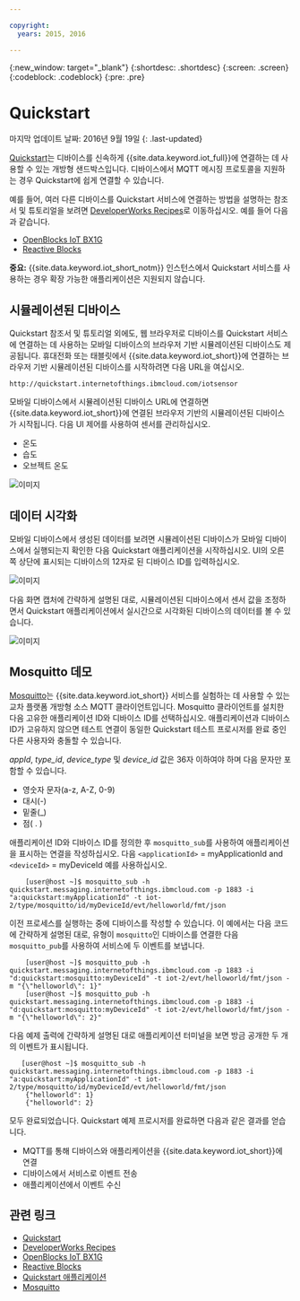 ```yaml
---

copyright:
  years: 2015, 2016

---
```


{:new_window: target="_blank"}
{:shortdesc: .shortdesc}
{:screen: .screen}
{:codeblock: .codeblock}
{:pre: .pre}

# Quickstart

마지막 업데이트 날짜: 2016년 9월 19일
{: .last-updated}


[Quickstart](https://quickstart.internetofthings.ibmcloud.com/#/)는 디바이스를 신속하게 {{site.data.keyword.iot_full}}에 연결하는 데 사용할 수 있는 개방형 샌드박스입니다. 디바이스에서 MQTT 메시징 프로토콜을 지원하는 경우 Quickstart에 쉽게 연결할 수 있습니다.

예를 들어, 여러 다른 디바이스를 Quickstart 서비스에 연결하는 방법을 설명하는 참조서 및 튜토리얼을 보려면 [DeveloperWorks Recipes](https://developer.ibm.com/recipes/)로 이동하십시오. 예를 들어 다음과 같습니다.

- [OpenBlocks IoT BX1G](https://developer.ibm.com/recipes/tutorials/openblocks-iot-bx1g-for-iot-foundation-quickstart/)
- [Reactive Blocks](https://developer.ibm.com/recipes/tutorials/reactive-blocks-and-java-to-iot-foundation-part-1-quickstart/)


**중요:** {{site.data.keyword.iot_short_notm}} 인스턴스에서 Quickstart 서비스를 사용하는 경우 확장 가능한 애플리케이션은 지원되지 않습니다.

## 시뮬레이션된 디바이스

Quickstart 참조서 및 튜토리얼 외에도, 웹 브라우저로 디바이스를 Quickstart 서비스에 연결하는 데 사용하는 모바일 디바이스의 브라우저 기반 시뮬레이션된 디바이스도 제공됩니다. 휴대전화 또는 태블릿에서 {{site.data.keyword.iot_short}}에 연결하는 브라우저 기반 시뮬레이션된 디바이스를 시작하려면 다음 URL을 여십시오.

```
http://quickstart.internetofthings.ibmcloud.com/iotsensor
```

모바일 디바이스에서 시뮬레이션된 디바이스 URL에 연결하면 {{site.data.keyword.iot_short}}에 연결된 브라우저 기반의 시뮬레이션된 디바이스가 시작됩니다. 다음 UI 제어를 사용하여 센서를 관리하십시오.

- 온도
- 습도
- 오브젝트 온도


![이미지](iotsensor.png)

## 데이터 시각화

모바일 디바이스에서 생성된 데이터를 보려면 시뮬레이션된 디바이스가 모바일 디바이스에서 실행되는지 확인한 다음 Quickstart 애플리케이션을 시작하십시오. UI의 오른쪽 상단에 표시되는 디바이스의 12자로 된 디바이스 ID를 입력하십시오.

![이미지](quickstart.png)

다음 화면 캡처에 간략하게 설명된 대로, 시뮬레이션된 디바이스에서 센서 값을 조정하면서 Quickstart 애플리케이션에서 실시간으로 시각화된 디바이스의 데이터를 볼 수 있습니다.

![이미지](iotsensor_data.png)


## Mosquitto 데모

[Mosquitto](http://mosquitto.org/)는 {{site.data.keyword.iot_short}} 서비스를 실험하는 데 사용할 수 있는 교차 플랫폼 개방형 소스 MQTT 클라이언트입니다. Mosquitto 클라이언트를 설치한 다음 고유한 애플리케이션 ID와 디바이스 ID를 선택하십시오. 애플리케이션과 디바이스 ID가 고유하지 않으면 테스트 연결이 동일한 Quickstart 테스트 프로시저를 완료 중인 다른 사용자와 충돌할 수 있습니다.

*appId*, *type_id*, *device_type* 및 *device_id* 값은 36자 이하여야 하며 다음 문자만 포함할 수 있습니다.
- 영숫자 문자(a-z, A-Z, 0-9)
- 대시(-)
- 밑줄(_)
- 점( . )

애플리케이션 ID와 디바이스 ID를 정의한 후 `mosquitto_sub`를 사용하여 애플리케이션을 표시하는 연결을 작성하십시오. 다음 `<applicationId>` = myApplicationId and `<deviceId>` = myDeviceId 예를 사용하십시오.
```
    [user@host ~]$ mosquitto_sub -h quickstart.messaging.internetofthings.ibmcloud.com -p 1883 -i "a:quickstart:myApplicationId" -t iot-2/type/mosquitto/id/myDeviceId/evt/helloworld/fmt/json

```

이전 프로세스를 실행하는 중에 디바이스를 작성할 수 있습니다. 이 예에서는 다음 코드에 간략하게 설명된 대로, 유형이 `mosquitto`인 디바이스를 연결한 다음 `mosquitto_pub`를 사용하여 서비스에 두 이벤트를 보냅니다. 

```
    [user@host ~]$ mosquitto_pub -h quickstart.messaging.internetofthings.ibmcloud.com -p 1883 -i "d:quickstart:mosquitto:myDeviceId" -t iot-2/evt/helloworld/fmt/json -m "{\"helloworld\": 1}"
    [user@host ~]$ mosquitto_pub -h quickstart.messaging.internetofthings.ibmcloud.com -p 1883 -i "d:quickstart:mosquitto:myDeviceId" -t iot-2/evt/helloworld/fmt/json -m "{\"helloworld\": 2}"
```
다음 예제 출력에 간략하게 설명된 대로 애플리케이션 터미널을 보면 방금 공개한 두 개의 이벤트가 표시됩니다.

```
   [user@host ~]$ mosquitto_sub -h quickstart.messaging.internetofthings.ibmcloud.com -p 1883 -i "a:quickstart:myApplicationId" -t iot-2/type/mosquitto/id/myDeviceId/evt/helloworld/fmt/json
    {"helloworld": 1}
    {"helloworld": 2}
```

모두 완료되었습니다. Quickstart 예제 프로시저를 완료하면 다음과 같은 결과를 얻습니다.
- MQTT를 통해 디바이스와 애플리케이션을 {{site.data.keyword.iot_short}}에 연결
- 디바이스에서 서비스로 이벤트 전송
- 애플리케이션에서 이벤트 수신


## 관련 링크

- [Quickstart](https://quickstart.internetofthings.ibmcloud.com)
- [DeveloperWorks Recipes](https://developer.ibm.com/recipes)
- [OpenBlocks IoT BX1G](https://developer.ibm.com/recipes/tutorials/openblocks-iot-bx1g-for-iot-foundation-quickstart/)
- [Reactive Blocks](https://developer.ibm.com/recipes/tutorials/reactive-blocks-and-java-to-iot-foundation-part-1-quickstart/)
- [Quickstart 애플리케이션](http://quickstart.internetofthings.ibmcloud.com)
- [Mosquitto](http://mosquitto.org/)
